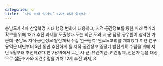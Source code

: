 ```yaml
---
categories: d
title: "‘지적 미래 먹거리’ 12개 과제 찾았다"
---
```

충남도가 4차 산업혁명 시대 행정 변화에 대응하고, 지적&#8231;공간정보를 통한 미래 먹거리 확보를 위해 12개 추진 과제를 도출했다.도는 최근 도와 시&#8231;군 담당 공무원이 참석한 가운데 ‘충남도 지적&#8231;공간정보 발전계획 수립 연구용역’ 완료보고회를 개최했다.이번 연구용역은 내년부터 5년 동안 추진하게 될 지적&#8231;공간정보 중장기 발전계획 수립을 위해 지난 5월부터 추진해왔다.연구용역에서 도는 시&#8231;군, 유관기관, 민간업체, 전문가 등을 대상으로 설문조사와 의견수렴을 거쳐 12개 추진 과제, 3